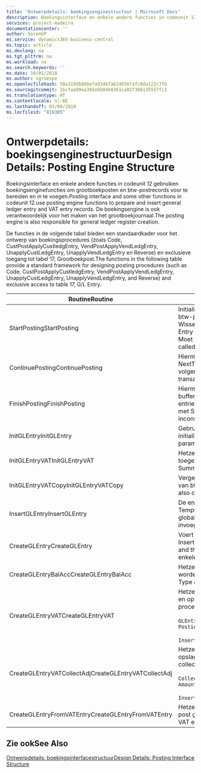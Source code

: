 ```yaml
---
title: 'Ontwerpdetails: boekingsenginestructuur | Microsoft Docs'
description: Boekingsinterface en enkele andere functies in codeunit 12 gebruiken boekingsenginefuncties om grootboekposten en btw-postrecords voor te bereiden en in te voegen. De boekingsengine is ook verantwoordelijk voor het maken van het grootboekjournaal.
services: project-madeira
documentationcenter: ''
author: SorenGP
ms.service: dynamics365-business-central
ms.topic: article
ms.devlang: na
ms.tgt_pltfrm: na
ms.workload: na
ms.search.keywords: ''
ms.date: 10/01/2018
ms.author: sgroespe
ms.openlocfilehash: 58a319db86be7a93467a624b56fafc0da122c7fb
ms.sourcegitcommit: 1bcfaa99ea302e6b84b8361ca02730b135557fc1
ms.translationtype: HT
ms.contentlocale: nl-BE
ms.lasthandoff: 03/08/2019
ms.locfileid: "816385"
---
```

# <a name="design-details-posting-engine-structure"></a><span data-ttu-id="d4d8b-104">Ontwerpdetails: boekingsenginestructuur</span><span class="sxs-lookup"><span data-stu-id="d4d8b-104">Design Details: Posting Engine Structure</span></span>
<span data-ttu-id="d4d8b-105">Boekingsinterface en enkele andere functies in codeunit 12 gebruiken boekingsenginefuncties om grootboekposten en btw-postrecords voor te bereiden en in te voegen.</span><span class="sxs-lookup"><span data-stu-id="d4d8b-105">Posting interface and some other functions in codeunit 12 use posting engine functions to prepare and insert general ledger entry and VAT entry records.</span></span> <span data-ttu-id="d4d8b-106">De boekingsengine is ook verantwoordelijk voor het maken van het grootboekjournaal.</span><span class="sxs-lookup"><span data-stu-id="d4d8b-106">The posting engine is also responsible for general ledger register creation.</span></span>  
  
 <span data-ttu-id="d4d8b-107">De functies in de volgende tabel bieden een standaardkader voor het ontwerp van boekingsprocedures (zoals Code, CustPostApplyCustledgEntry, VendPostApplyVendLedgEntry, UnapplyCustLedgEntry, UnapplyVendLedgEntry en Reverse) en exclusieve toegang tot tabel 17, Grootboekpost.</span><span class="sxs-lookup"><span data-stu-id="d4d8b-107">The functions in the following table provide a standard framework for designing posting procedures (such as Code, CustPostApplyCustledgEntry, VendPostApplyVendLedgEntry, UnapplyCustLedgEntry, UnapplyVendLedgEntry, and Reverse) and exclusive access to table 17, G/L Entry.</span></span>  
  
|<span data-ttu-id="d4d8b-108">Routine</span><span class="sxs-lookup"><span data-stu-id="d4d8b-108">Routine</span></span>|<span data-ttu-id="d4d8b-109">Description</span><span class="sxs-lookup"><span data-stu-id="d4d8b-109">Description</span></span>|  
|-------------|---------------------------------------|  
|<span data-ttu-id="d4d8b-110">StartPosting</span><span class="sxs-lookup"><span data-stu-id="d4d8b-110">StartPosting</span></span>|<span data-ttu-id="d4d8b-111">Initialiseert boekingsbuffer TempGLEntryBuf, vergrendelt grootboekpost- en btw-posttabellen, en initialiseert Boekingsperiode, Grootboekjournaal en Wisselkoers.</span><span class="sxs-lookup"><span data-stu-id="d4d8b-111">Initializes posting buffer TempGLEntryBuf, locks G/L Entry and VAT Entry tables, and initializes Accounting Period, G/L Register, and Exchange Rate.</span></span> <span data-ttu-id="d4d8b-112">Moet slechts eenmaal worden aangeroepen, zodat NextEntryNo 0 is.</span><span class="sxs-lookup"><span data-stu-id="d4d8b-112">Should be called only once, then NextEntryNo is 0.</span></span>|  
|<span data-ttu-id="d4d8b-113">ContinuePosting</span><span class="sxs-lookup"><span data-stu-id="d4d8b-113">ContinuePosting</span></span>|<span data-ttu-id="d4d8b-114">Hiermee wordt ongerealiseerde btw voor de vorige transactietoename NextTransactionNo gecontroleerd en geboekt, en wordt het boeken van de volgende regel voorbereid.</span><span class="sxs-lookup"><span data-stu-id="d4d8b-114">Checks and posts unrealized VAT for previous transaction increment NextTransactionNo and prepares post of next line.</span></span>|  
|<span data-ttu-id="d4d8b-115">FinishPosting</span><span class="sxs-lookup"><span data-stu-id="d4d8b-115">FinishPosting</span></span>|<span data-ttu-id="d4d8b-116">Hiermee worden boekingen voltooid door grootboekposten uit de tijdelijke buffer in te voegen in de databasetabel.</span><span class="sxs-lookup"><span data-stu-id="d4d8b-116">Completes posting by inserting G/L entries from temporary buffer into database table.</span></span> <span data-ttu-id="d4d8b-117">Altijd gebruikt in combinatie met StartPosting.</span><span class="sxs-lookup"><span data-stu-id="d4d8b-117">Always used together with StartPosting.</span></span> <span data-ttu-id="d4d8b-118">Controleert op inconsistenties.</span><span class="sxs-lookup"><span data-stu-id="d4d8b-118">Checks for inconsistencies.</span></span>|  
|<span data-ttu-id="d4d8b-119">InitGLEntry</span><span class="sxs-lookup"><span data-stu-id="d4d8b-119">InitGLEntry</span></span>|<span data-ttu-id="d4d8b-120">Gebruikt om nieuwe grootboekpost te initialiseren voor dagboekregel.</span><span class="sxs-lookup"><span data-stu-id="d4d8b-120">Used to initialize new G/L entry for Gen. Jnl Line.</span></span> <span data-ttu-id="d4d8b-121">Retourneert GLEntry als parameter.</span><span class="sxs-lookup"><span data-stu-id="d4d8b-121">Returns GLEntry as parameter.</span></span>|  
|<span data-ttu-id="d4d8b-122">InitGLEntryVAT</span><span class="sxs-lookup"><span data-stu-id="d4d8b-122">InitGLEntryVAT</span></span>|<span data-ttu-id="d4d8b-123">Hetzelfde als InitGLEntry, maar Tegenrekeningnr. en SummarizeVAT worden ook toegewezen.</span><span class="sxs-lookup"><span data-stu-id="d4d8b-123">Same as InitGLEntry, but also assigns Bal. Account No. and SummarizeVAT.</span></span>|  
|<span data-ttu-id="d4d8b-124">InitGLEntryVATCopy</span><span class="sxs-lookup"><span data-stu-id="d4d8b-124">InitGLEntryVATCopy</span></span>|<span data-ttu-id="d4d8b-125">Vergelijkbaar met InitGLEntryVAT, maar er worden ook boekingsgroepgegevens van btw-posten vóór SummarizeVAT gekopieerd.</span><span class="sxs-lookup"><span data-stu-id="d4d8b-125">Similar to InitGLEntryVAT, but also copies posting groups data from VAT Entry before SummarizeVAT.</span></span>|  
|<span data-ttu-id="d4d8b-126">InsertGLEntry</span><span class="sxs-lookup"><span data-stu-id="d4d8b-126">InsertGLEntry</span></span>|<span data-ttu-id="d4d8b-127">De enige functie waarmee grootboekposten in de algemene tabel TempGLEntryBuf wordt ingevoegd.</span><span class="sxs-lookup"><span data-stu-id="d4d8b-127">The only function that inserts G/L entry into global TempGLEntryBuf table.</span></span> <span data-ttu-id="d4d8b-128">Deze functie altijd gebruiken voor invoegen.</span><span class="sxs-lookup"><span data-stu-id="d4d8b-128">Always use this function for insert.</span></span>|  
|<span data-ttu-id="d4d8b-129">CreateGLEntry</span><span class="sxs-lookup"><span data-stu-id="d4d8b-129">CreateGLEntry</span></span>|<span data-ttu-id="d4d8b-130">Voert een InitGLEntry uit, wijst Bedrag (Rapp.-val.) toe en voert vervolgens InsertGLEntry uit.</span><span class="sxs-lookup"><span data-stu-id="d4d8b-130">Performs an InitGLEntry, assigns Additional Currency Amount, and then performs InsertGLEntry.</span></span> <span data-ttu-id="d4d8b-131">Vervangt verschillende regels code door een enkele functieaanroep.</span><span class="sxs-lookup"><span data-stu-id="d4d8b-131">Replaces several lines of code with a single function call.</span></span>|  
|<span data-ttu-id="d4d8b-132">CreateGLEntryBalAcc</span><span class="sxs-lookup"><span data-stu-id="d4d8b-132">CreateGLEntryBalAcc</span></span>|<span data-ttu-id="d4d8b-133">Hetzelfde als CreateGLEntry, maar Tegenrekeningsoort en Tegenrekeningnr. worden ook toegewezen.</span><span class="sxs-lookup"><span data-stu-id="d4d8b-133">Same as CreateGLEntry, but also assigns Bal. Account Type and Bal. Account No.</span></span>|  
|<span data-ttu-id="d4d8b-134">CreateGLEntryVAT</span><span class="sxs-lookup"><span data-stu-id="d4d8b-134">CreateGLEntryVAT</span></span>|<span data-ttu-id="d4d8b-135">Hetzelfde als CreateGLEntry, maar met extra verwerking voor boekingsgroepen en opslag in tijdelijke btw-buffer:</span><span class="sxs-lookup"><span data-stu-id="d4d8b-135">Same as CreateGLEntry, but with additional processing for posting groups and saving to temporary VAT buffer:</span></span><br /><br /> `GLEntry.CopyPostingGroupsFromDtldCVBuf(DtldCVLedgEntryBuf,GenJnlLine."Gen. Posting Type");`<br /><br /> `InsertVATEntriesFromTemp(DtldCVLedgEntryBuf,GLEntry);`|  
|<span data-ttu-id="d4d8b-136">CreateGLEntryVATCollectAdj</span><span class="sxs-lookup"><span data-stu-id="d4d8b-136">CreateGLEntryVATCollectAdj</span></span>|<span data-ttu-id="d4d8b-137">Hetzelfde als CreateGLEntry, maar met extra verzameling van aanpassingen en opslag in tijdelijke btw-buffer:</span><span class="sxs-lookup"><span data-stu-id="d4d8b-137">Same as CreateGLEntry, but with additional collection of adjustments and saving to temporary VAT buffer:</span></span><br /><br /> `CollectAdjustment(AdjAmount,GLEntry.Amount,GLEntry."Additional-Currency Amount",OriginalDateSet);`<br /><br /> `InsertVATEntriesFromTemp(DtldCVLedgEntryBuf,GLEntry);`|  
|<span data-ttu-id="d4d8b-138">CreateGLEntryFromVATEntry</span><span class="sxs-lookup"><span data-stu-id="d4d8b-138">CreateGLEntryFromVATEntry</span></span>|<span data-ttu-id="d4d8b-139">Hetzelfde als CreateGLEntry, maar er worden ook boekingsgroepen uit Btw-post gekopieerd.</span><span class="sxs-lookup"><span data-stu-id="d4d8b-139">Same as CreateGLEntry, but also copies posting groups from VAT entry.</span></span>|  
  
## <a name="see-also"></a><span data-ttu-id="d4d8b-140">Zie ook</span><span class="sxs-lookup"><span data-stu-id="d4d8b-140">See Also</span></span>  
 [<span data-ttu-id="d4d8b-141">Ontwerpdetails: boekingsinterfacestructuur</span><span class="sxs-lookup"><span data-stu-id="d4d8b-141">Design Details: Posting Interface Structure</span></span>](design-details-posting-interface-structure.md)
